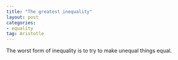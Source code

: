 ```yaml
---
title: "The greatest inequality"
layout: post
categories:
- equality
tag: Aristotle
---
```


The worst form of inequality is to try to make unequal things equal.